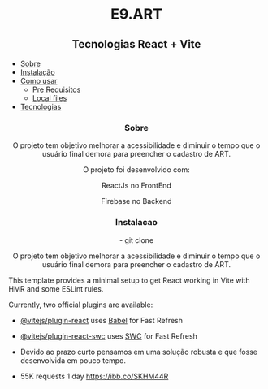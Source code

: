 
<h1 align="center">  E9.ART  </h1>

<h2 align="center">
Tecnologias React + Vite
</h2>



<!--ts-->
   * [Sobre](#Sobre)
   * [Instalação](#instalacao)
   * [Como usar](#como-usar)
      * [Pre Requisitos](#pre-requisitos)
      * [Local files](#local-files)
   * [Tecnologias](#tecnologias)
     
<!--te-->

<h3 align="center">Sobre</h3>

<p align="center"> O projeto tem objetivo melhorar a acessibilidade e diminuir o tempo que o usuário final demora para preencher o cadastro de ART. </p>
<p align="center"> O projeto foi desenvolvido com:</p>
<p align="center"> ReactJs no FrontEnd</p>
<p align="center"> Firebase no Backend</p>

<h3 align="center">Instalacao</h3>

<p align="center"> - git clone  </p>
<p align="center"> O projeto tem objetivo melhorar a acessibilidade e diminuir o tempo que o usuário final demora para preencher o cadastro de ART. </p>

This template provides a minimal setup to get React working in Vite with HMR and some ESLint rules.

Currently, two official plugins are available:
  
- [@vitejs/plugin-react](https://github.com/vitejs/vite-plugin-react/blob/main/packages/plugin-react/README.md) uses [Babel](https://babeljs.io/) for Fast Refresh
- [@vitejs/plugin-react-swc](https://github.com/vitejs/vite-plugin-react-swc) uses [SWC](https://swc.rs/) for Fast Refresh

- Devido ao prazo curto pensamos em uma solução robusta e que fosse desenvolvida em pouco tempo.
- 55K requests 1 day
https://ibb.co/SKHM44R
